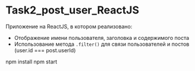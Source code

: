 # Task2_post_user_ReactJS

Приложение на ReactJS, в котором реализовано:

- Отображение имени пользователя, заголовка и содержимого поста
- Использование метода `.filter()` для связи пользователей и постов (user.id === post.userId)


npm install
npm start
